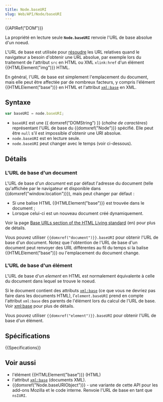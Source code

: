 ```yaml
---
title: Node.baseURI
slug: Web/API/Node/baseURI
---
```


{{APIRef("DOM")}}

La propriété en lecture seule **`Node.baseURI`** renvoie l'URL de base absolue d'un noeud.

L'URL de base est utilisée pour [résoudre](https://developers.whatwg.org/urls.html#resolving-urls) les URL relatives quand le navigateur a besoin d'obtenir une URL absolue, par exemple lors du traitement de l'attribut `src` en HTML ou XML `xlink:href` d'un élément {{HTMLElement("img")}} HTML.

En général, l'URL de base est simplement l'emplacement du document, mais elle peut être affectée par de nombreux facteurs, y compris l'élément {{HTMLElement("base")}} en HTML et l'attribut [`xml:base`](/fr/docs/Web/API/Node/baseURI) en XML.

## Syntaxe

```js
var baseURI = node.baseURI;
```

- `baseURI` est une {{ domxref("DOMString") }} (_chaîne de caractères_) représentant l'URL de base du {{domxref("Node")}} spécifié. Elle peut être `null` s'il est impossible d'obtenir une URI absolue.
- `node.baseURI` est en lecture seule.
- `node.baseURI` peut changer avec le temps (voir ci-dessous).

## Détails

### L'URL de base d'un document

L'URL de base d'un _document_ est par défaut l'adresse du document (telle qu'affichée par le navigateur et disponible dans {{domxref("window.location")}}), mais peut changer par défaut :

- Si une balise HTML {{HTMLElement("base")}} est trouvée dans le document ;
- Lorsque celui-ci est un nouveau document créé dynamiquement.

Voir la page [Base URLs section of the HTML Living standard](https://developers.whatwg.org/urls.html#base-urls) (en) pour plus de détails.

Vous pouvez utiliser `{{domxref("document")}}.baseURI` pour obtenir l'URL de base d'un document. Notez que l'obtention de l'URL de base d'un document peut renvoyer des URL différentes au fil du temps si la balise {{HTMLElement("base")}} ou l'emplacement du document change.

### L'URL de base d'un élément

L'URL de base d'un _element_ en HTML est normalement équivalente à celle du document dans lequel se trouve le noeud.

Si le document contient des attributs [`xml:base`](/fr/docs/Web/API/Node/baseURI) (ce que vous ne devriez pas faire dans les documents HTML), l'`element.baseURI` prend en compte l'attribut `xml:base` des parents de l'élément lors du calcul de l'URL de base. Voir [xml:base](/fr/docs/Web/API/Node/baseURI) pour plus de détails.

Vous pouvez utiliser `{{domxref("element")}}.baseURI` pour obtenir l'URL de base d'un élément.

## Spécifications

{{Specifications}}

## Voir aussi

- l'élément {{HTMLElement("base")}} (HTML)
- l'attribut [`xml:base`](/fr/docs/Web/API/Node/baseURI) (documents XML).
- {{domxref("Node.baseURIObject")}} - une variante de cette API pour les add-ons Mozilla et le code interne. Renvoie l'URL de base en tant que `nsIURI`.
